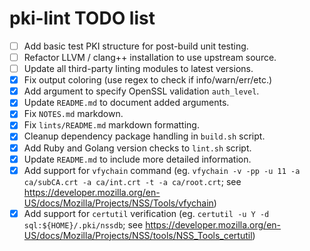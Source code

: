 # pki-lint TODO list

- [ ] Add basic test PKI structure for post-build unit testing.
- [ ] Refactor LLVM / clang++ installation to use upstream source.
- [ ] Update all third-party linting modules to latest versions.
- [x] Fix output coloring (use regex to check if info/warn/err/etc.)
- [x] Add argument to specify OpenSSL validation ```auth_level```.
- [x] Update ```README.md``` to document added arguments.
- [x] Fix ```NOTES.md``` markdown.
- [x] Fix ```lints/README.md``` markdown formatting.
- [x] Cleanup dependency package handling in ```build.sh``` script.
- [x] Add Ruby and Golang version checks to ```lint.sh``` script.
- [x] Update ```README.md``` to include more detailed information.
- [x] Add support for ```vfychain``` command (eg. ```vfychain -v -pp -u 11 -a ca/subCA.crt -a ca/int.crt -t -a ca/root.crt```; see https://developer.mozilla.org/en-US/docs/Mozilla/Projects/NSS/Tools/vfychain)
- [x] Add support for ```certutil``` verification (eg. ```certutil -u Y -d sql:${HOME}/.pki/nssdb```; see https://developer.mozilla.org/en-US/docs/Mozilla/Projects/NSS/tools/NSS_Tools_certutil)
